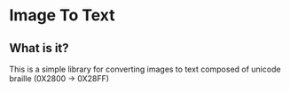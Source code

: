 # Image To Text

## What is it?

This is a simple library for converting images to text composed of unicode braille (0X2800 -> 0X28FF)
